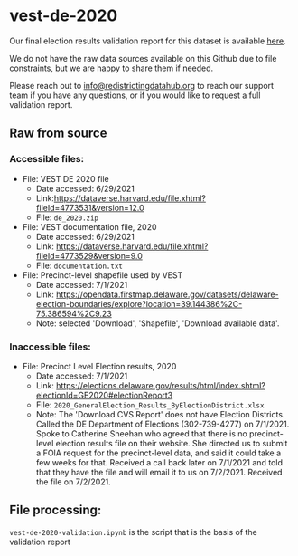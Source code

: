 # vest-de-2020

Our final election results validation report for this dataset is available [here](https://redistrictingdatahub.org/dataset/vest-2020-delaware-precinct-and-election-results/).

We do not have the raw data sources available on this Github due to file constraints, but we are happy to share them if needed. 

Please reach out to info@redistrictingdatahub.org to reach our support team if you have any questions, or if you would like to request a full validation report. 

## Raw from source

### Accessible files:

- File: VEST DE 2020 file
   - Date accessed: 6/29/2021
   - Link:https://dataverse.harvard.edu/file.xhtml?fileId=4773531&version=12.0
   - File: `de_2020.zip`
- File: VEST documentation file, 2020
   - Date accessed: 6/29/2021
   - Link: https://dataverse.harvard.edu/file.xhtml?fileId=4773529&version=9.0
   - File: `documentation.txt`
- File: Precinct-level shapefile used by VEST
  - Date accessed: 7/1/2021
  - Link: https://opendata.firstmap.delaware.gov/datasets/delaware-election-boundaries/explore?location=39.144386%2C-75.386594%2C9.23
  - Note: selected 'Download', 'Shapefile', 'Download available data'. 

### Inaccessible files:
- File: Precinct Level Election results, 2020
  - Date accessed: 7/1/2021
  - Link: https://elections.delaware.gov/results/html/index.shtml?electionId=GE2020#electionReport3
  - File: `2020_GeneralElection_Results_ByElectionDistrict.xlsx`
  - Note: The 'Download CVS Report' does not have Election Districts. Called the DE Department of Elections (302-739-4277) on 7/1/2021. Spoke to Catherine Sheehan who agreed that there is no precinct-level election results file on their website. She directed us to submit a FOIA request for the precinct-level data, and said it could take a few weeks for that. Received a call back later on 7/1/2021 and told that they have the file and will email it to us on 7/2/2021. Received the file on 7/2/2021. 

## File processing:

`vest-de-2020-validation.ipynb` is the script that is the basis of the validation report
